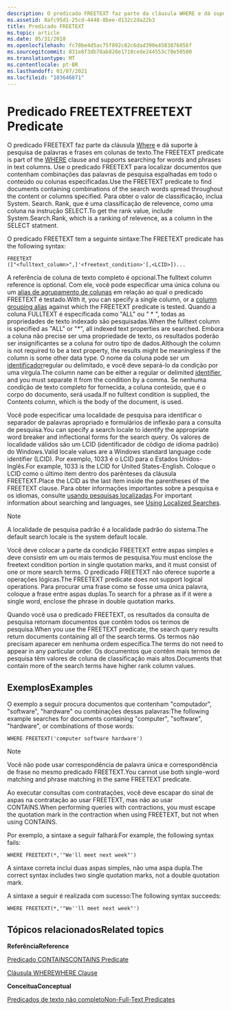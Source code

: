 ```yaml
---
description: O predicado FREETEXT faz parte da cláusula WHERE e dá suporte à pesquisa de palavras e frases em colunas de texto.
ms.assetid: 8afc95d1-25cd-4448-8bee-d132c2da22b3
title: Predicado FREETEXT
ms.topic: article
ms.date: 05/31/2018
ms.openlocfilehash: fc78be4d5ac75f892c82c6dad390e4583876856f
ms.sourcegitcommit: 831e8f3db78ab820e1710cede244553c70e50500
ms.translationtype: MT
ms.contentlocale: pt-BR
ms.lasthandoff: 01/07/2021
ms.locfileid: "103646871"
---
```

# <a name="freetext-predicate"></a><span data-ttu-id="962db-103">Predicado FREETEXT</span><span class="sxs-lookup"><span data-stu-id="962db-103">FREETEXT Predicate</span></span>

<span data-ttu-id="962db-104">O predicado FREETEXT faz parte da cláusula [Where](-search-sql-where.md) e dá suporte à pesquisa de palavras e frases em colunas de texto.</span><span class="sxs-lookup"><span data-stu-id="962db-104">The FREETEXT predicate is part of the [WHERE](-search-sql-where.md) clause and supports searching for words and phrases in text columns.</span></span> <span data-ttu-id="962db-105">Use o predicado FREETEXT para localizar documentos que contenham combinações das palavras de pesquisa espalhadas em todo o conteúdo ou colunas especificadas.</span><span class="sxs-lookup"><span data-stu-id="962db-105">Use the FREETEXT predicate to find documents containing combinations of the search words spread throughout the content or columns specified.</span></span> <span data-ttu-id="962db-106">Para obter o valor de classificação, inclua System. Search. Rank, que é uma classificação de relevence, como uma coluna na instrução SELECT.</span><span class="sxs-lookup"><span data-stu-id="962db-106">To get the rank value, include System.Search.Rank, which is a ranking of relevence, as a column in the SELECT statment.</span></span>

<span data-ttu-id="962db-107">O predicado FREETEXT tem a seguinte sintaxe:</span><span class="sxs-lookup"><span data-stu-id="962db-107">The FREETEXT predicate has the following syntax:</span></span>


```
FREETEXT
(["<fulltext_column>",]'<freetext_condition>'[,<LCID>])...
```



<span data-ttu-id="962db-108">A referência de coluna de texto completo é opcional.</span><span class="sxs-lookup"><span data-stu-id="962db-108">The fulltext column reference is optional.</span></span> <span data-ttu-id="962db-109">Com ele, você pode especificar uma única coluna ou um [alias de agrupamento de colunas](-search-sql-with-as.md) em relação ao qual o predicado FREETEXT é testado.</span><span class="sxs-lookup"><span data-stu-id="962db-109">With it, you can specify a single column, or a [column grouping alias](-search-sql-with-as.md) against which the FREETEXT predicate is tested.</span></span> <span data-ttu-id="962db-110">Quando a coluna FULLTEXT é especificada como "ALL" ou " \* ", todas as propriedades de texto indexado são pesquisadas.</span><span class="sxs-lookup"><span data-stu-id="962db-110">When the fulltext column is specified as "ALL" or "\*", all indexed text properties are searched.</span></span> <span data-ttu-id="962db-111">Embora a coluna não precise ser uma propriedade de texto, os resultados poderão ser insignificantes se a coluna for outro tipo de dados.</span><span class="sxs-lookup"><span data-stu-id="962db-111">Although the column is not required to be a text property, the results might be meaningless if the column is some other data type.</span></span> <span data-ttu-id="962db-112">O nome da coluna pode ser um [identificador](-search-sql-identifiers.md)regular ou delimitado, e você deve separá-lo da condição por uma vírgula.</span><span class="sxs-lookup"><span data-stu-id="962db-112">The column name can be either a regular or delimited [identifier](-search-sql-identifiers.md), and you must separate it from the condition by a comma.</span></span> <span data-ttu-id="962db-113">Se nenhuma condição de texto completo for fornecida, a coluna conteúdo, que é o corpo do documento, será usada.</span><span class="sxs-lookup"><span data-stu-id="962db-113">If no fulltext condition is supplied, the Contents column, which is the body of the document, is used.</span></span>

<span data-ttu-id="962db-114">Você pode especificar uma localidade de pesquisa para identificar o separador de palavras apropriado e formulários de inflexão para a consulta de pesquisa.</span><span class="sxs-lookup"><span data-stu-id="962db-114">You can specify a search locale to identify the appropriate word breaker and inflectional forms for the search query.</span></span> <span data-ttu-id="962db-115">Os valores de localidade válidos são um LCID (identificador de código de idioma padrão) do Windows.</span><span class="sxs-lookup"><span data-stu-id="962db-115">Valid locale values are a Windows standard language code identifier (LCID).</span></span> <span data-ttu-id="962db-116">Por exemplo, 1033 é o LCID para o Estados Unidos-Inglês.</span><span class="sxs-lookup"><span data-stu-id="962db-116">For example, 1033 is the LCID for United States-English.</span></span> <span data-ttu-id="962db-117">Coloque o LCID como o último item dentro dos parênteses da cláusula FREETEXT.</span><span class="sxs-lookup"><span data-stu-id="962db-117">Place the LCID as the last item inside the parentheses of the FREETEXT clause.</span></span> <span data-ttu-id="962db-118">Para obter informações importantes sobre a pesquisa e os idiomas, consulte [usando pesquisas localizadas](-search-sql-usinglocsearches.md).</span><span class="sxs-lookup"><span data-stu-id="962db-118">For important information about searching and languages, see [Using Localized Searches](-search-sql-usinglocsearches.md).</span></span>

> [!Note]  
> <span data-ttu-id="962db-119">A localidade de pesquisa padrão é a localidade padrão do sistema.</span><span class="sxs-lookup"><span data-stu-id="962db-119">The default search locale is the system default locale.</span></span>

 

<span data-ttu-id="962db-120">Você deve colocar a parte da condição FREETEXT entre aspas simples e deve consistir em um ou mais termos de pesquisa.</span><span class="sxs-lookup"><span data-stu-id="962db-120">You must enclose the freetext condition portion in single quotation marks, and it must consist of one or more search terms.</span></span> <span data-ttu-id="962db-121">O predicado FREETEXT não oferece suporte a operações lógicas.</span><span class="sxs-lookup"><span data-stu-id="962db-121">The FREETEXT predicate does not support logical operations.</span></span> <span data-ttu-id="962db-122">Para procurar uma frase como se fosse uma única palavra, coloque a frase entre aspas duplas.</span><span class="sxs-lookup"><span data-stu-id="962db-122">To search for a phrase as if it were a single word, enclose the phrase in double quotation marks.</span></span>

<span data-ttu-id="962db-123">Quando você usa o predicado FREETEXT, os resultados da consulta de pesquisa retornam documentos que contêm todos os termos de pesquisa.</span><span class="sxs-lookup"><span data-stu-id="962db-123">When you use the FREETEXT predicate, the search query results return documents containing all of the search terms.</span></span> <span data-ttu-id="962db-124">Os termos não precisam aparecer em nenhuma ordem específica.</span><span class="sxs-lookup"><span data-stu-id="962db-124">The terms do not need to appear in any particular order.</span></span> <span data-ttu-id="962db-125">Os documentos que contêm mais termos de pesquisa têm valores de coluna de classificação mais altos.</span><span class="sxs-lookup"><span data-stu-id="962db-125">Documents that contain more of the search terms have higher rank column values.</span></span>

## <a name="examples"></a><span data-ttu-id="962db-126">Exemplos</span><span class="sxs-lookup"><span data-stu-id="962db-126">Examples</span></span>

<span data-ttu-id="962db-127">O exemplo a seguir procura documentos que contenham "computador", "software", "hardware" ou combinações dessas palavras:</span><span class="sxs-lookup"><span data-stu-id="962db-127">The following example searches for documents containing "computer", "software", "hardware", or combinations of those words:</span></span>


```
WHERE FREETEXT('computer software hardware')
```



> [!Note]  
> <span data-ttu-id="962db-128">Você não pode usar correspondência de palavra única e correspondência de frase no mesmo predicado FREETEXT.</span><span class="sxs-lookup"><span data-stu-id="962db-128">You cannot use both single-word matching and phrase matching in the same FREETEXT predicate.</span></span>

 

<span data-ttu-id="962db-129">Ao executar consultas com contratações, você deve escapar do sinal de aspas na contratação ao usar FREETEXT, mas não ao usar CONTAINS.</span><span class="sxs-lookup"><span data-stu-id="962db-129">When performing queries with contractions, you must escape the quotation mark in the contraction when using FREETEXT, but not when using CONTAINS.</span></span>

<span data-ttu-id="962db-130">Por exemplo, a sintaxe a seguir falhará:</span><span class="sxs-lookup"><span data-stu-id="962db-130">For example, the following syntax fails:</span></span>


```
WHERE FREETEXT(*,'"We'll meet next week"')
```



<span data-ttu-id="962db-131">A sintaxe correta inclui duas aspas simples, não uma aspa dupla.</span><span class="sxs-lookup"><span data-stu-id="962db-131">The correct syntax includes two single quotation marks, not a double quotation mark.</span></span>

<span data-ttu-id="962db-132">A sintaxe a seguir é realizada com sucesso:</span><span class="sxs-lookup"><span data-stu-id="962db-132">The following syntax succeeds:</span></span>


```
WHERE FREETEXT(*,'"We''ll meet next week"')
```



## <a name="related-topics"></a><span data-ttu-id="962db-133">Tópicos relacionados</span><span class="sxs-lookup"><span data-stu-id="962db-133">Related topics</span></span>

<dl> <dt>

<span data-ttu-id="962db-134">**Referência**</span><span class="sxs-lookup"><span data-stu-id="962db-134">**Reference**</span></span>
</dt> <dt>

[<span data-ttu-id="962db-135">Predicado CONTAINS</span><span class="sxs-lookup"><span data-stu-id="962db-135">CONTAINS Predicate</span></span>](-search-sql-contains.md)
</dt> <dt>

[<span data-ttu-id="962db-136">Cláusula WHERE</span><span class="sxs-lookup"><span data-stu-id="962db-136">WHERE Clause</span></span>](-search-sql-where.md)
</dt> <dt>

<span data-ttu-id="962db-137">**Conceitua**</span><span class="sxs-lookup"><span data-stu-id="962db-137">**Conceptual**</span></span>
</dt> <dt>

[<span data-ttu-id="962db-138">Predicados de texto não completo</span><span class="sxs-lookup"><span data-stu-id="962db-138">Non-Full-Text Predicates</span></span>](-search-sql-nonfulltextpredicates.md)
</dt> </dl>

 

 



